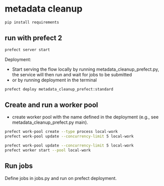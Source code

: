 # metadata cleanup

```bash
pip install requirements
```

## run with prefect 2

```bash
prefect server start
```

Deployment:

- Start serving the flow locally by running metadata_cleanup_prefect.py, the service will then run
  and wait for jobs to be submitted
- or by running deployment in the terminal

```bash
prefect deploy metadata_cleanup_prefect:standard
```

## Create and run a worker pool

- create worker pool with the name defined in the deployment (e.g., see metadata_cleanup_prefect.py
  main).

```bash
prefect work-pool create --type process local-work
prefect work-pool update --concurrency-limit 5 local-work
```

```bash
prefect work-pool update --concurrency-limit 5 local-work
prefect worker start --pool local-work
```

## Run jobs

Define jobs in jobs.py and run on prefect deployment.

